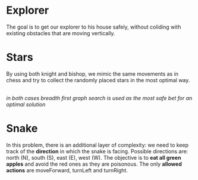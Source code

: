# Explorer
The goal is to get our explorer to his house safely, without coliding with existing obstacles that are moving vertically.</br>

# Stars
By using both knight and bishop, we mimic the same movements as in chess and try to collect the randomly placed stars in the most optimal way.</br></br>

*in both cases breadth first graph search is used as the most safe bet for an optimal solution*

# Snake
In this problem, there is an additional layer of complexity: we need to keep track of the **direction** in which the snake is facing. Possible directions are: north (N), south (S), east (E), west (W). The objective is to **eat all green apples** and avoid the red ones as they are poisonous. The only **allowed actions** are moveForward, turnLeft and turnRight. 
